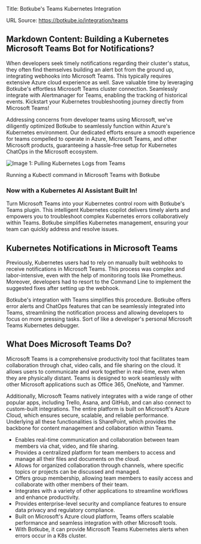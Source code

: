 Title: Botkube's Teams Kubernetes Integration

URL Source: https://botkube.io/integration/teams

Markdown Content:
**Building a Kubernetes Microsoft Teams Bot for Notifications?**
----------------------------------------------------------------

When developers seek timely notifications regarding their cluster's status, they often find themselves building an alert bot from the ground up, integrating webhooks into Microsoft Teams. This typically requires extensive Azure cloud experience as well. Save valuable time by leveraging Botkube's effortless Microsoft Teams cluster connection. Seamlessly integrate with Alertmanager for Teams, enabling the tracking of historical events. Kickstart your Kubernetes troubleshooting journey directly from Microsoft Teams!

Addressing concerns from developer teams using Microsoft, we've diligently optimized Botkube to seamlessly function within Azure's Kubernetes environment. Our dedicated efforts ensure a smooth experience for teams compelled to operate in Azure, Microsoft Teams, and other Microsoft products, guaranteeing a hassle-free setup for Kubernetes ChatOps in the Microsoft ecosystem.

![Image 1: Pulling Kubernetes Logs from Teams](https://cdn.prod.website-files.com/634fabb21508d6c9db9bc46f/664ca624ed57bd2274c840a6_Teams%20AI%20helper.jpg)

Running a Kubectl command in Microsoft Teams with Botkube

### **Now with a Kubernetes AI Assistant Built In!**

Turn Microsoft Teams into your Kubernetes control room with Botkube's Teams plugin. This intelligent Kubernetes copilot delivers timely alerts and empowers you to troubleshoot complex Kubernetes errors collaboratively within Teams. Botkube simplifies Kubernetes management, ensuring your team can quickly address and resolve issues.

**Kubernetes Notifications in Microsoft Teams**
-----------------------------------------------

Previously, Kubernetes users had to rely on manually built webhooks to receive notifications in Microsoft Teams. This process was complex and labor-intensive, even with the help of monitoring tools like Prometheus. Moreover, developers had to resort to the Command Line to implement the suggested fixes after setting up the webhook.

Botkube's integration with Teams simplifies this procedure. Botkube offers error alerts and ChatOps features that can be seamlessly integrated into Teams, streamlining the notification process and allowing developers to focus on more pressing tasks. Sort of like a developer's personal Microsoft Teams Kubernetes debugger.

What Does Microsoft Teams Do?
-----------------------------

Microsoft Teams is a comprehensive productivity tool that facilitates team collaboration through chat, video calls, and file sharing on the cloud. It allows users to communicate and work together in real-time, even when they are physically distant. Teams is designed to work seamlessly with other Microsoft applications such as Office 365, OneNote, and Yammer.

Additionally, Microsoft Teams natively integrates with a wide range of other popular apps, including Trello, Asana, and GitHub, and can also connect to custom-built integrations. The entire platform is built on Microsoft's Azure Cloud, which ensures secure, scalable, and reliable performance. Underlying all these functionalities is SharePoint, which provides the backbone for content management and collaboration within Teams.

*   Enables real-time communication and collaboration between team members via chat, video, and file sharing.
*   Provides a centralized platform for team members to access and manage all their files and documents on the cloud.
*   Allows for organized collaboration through channels, where specific topics or projects can be discussed and managed.
*   Offers group membership, allowing team members to easily access and collaborate with other members of their team.
*   Integrates with a variety of other applications to streamline workflows and enhance productivity.
*   Provides enterprise-level security and compliance features to ensure data privacy and regulatory compliance.
*   Built on Microsoft's Azure cloud platform, Teams offers scalable performance and seamless integration with other Microsoft tools.
*   With Botkube, it can provide Microsoft Teams Kubernetes alerts when errors occur in a K8s cluster.

